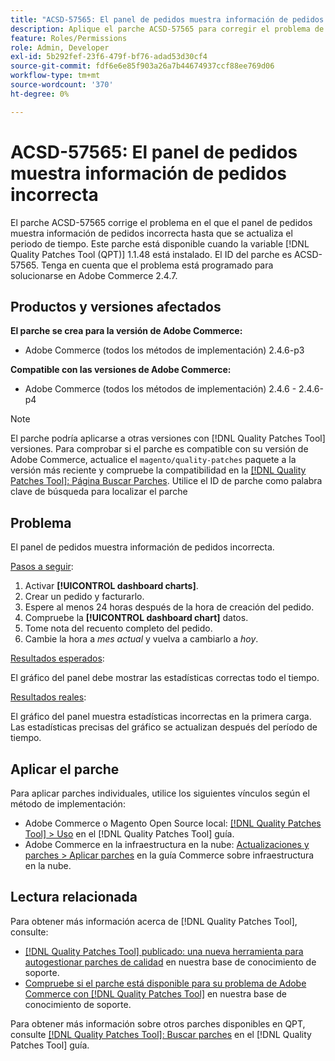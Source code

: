 ```yaml
---
title: "ACSD-57565: El panel de pedidos muestra información de pedidos incorrecta"
description: Aplique el parche ACSD-57565 para corregir el problema de Adobe Commerce en el que el panel de pedidos muestra información de pedidos incorrecta hasta que se actualiza el periodo de tiempo.
feature: Roles/Permissions
role: Admin, Developer
exl-id: 5b292fef-23f6-479f-bf76-adad53d30cf4
source-git-commit: fdf6e6e85f903a26a7b44674937ccf88ee769d06
workflow-type: tm+mt
source-wordcount: '370'
ht-degree: 0%

---
```


# ACSD-57565: El panel de pedidos muestra información de pedidos incorrecta

El parche ACSD-57565 corrige el problema en el que el panel de pedidos muestra información de pedidos incorrecta hasta que se actualiza el periodo de tiempo. Este parche está disponible cuando la variable [!DNL Quality Patches Tool (QPT)] 1.1.48 está instalado. El ID del parche es ACSD-57565. Tenga en cuenta que el problema está programado para solucionarse en Adobe Commerce 2.4.7.

## Productos y versiones afectados

**El parche se crea para la versión de Adobe Commerce:**

* Adobe Commerce (todos los métodos de implementación) 2.4.6-p3

**Compatible con las versiones de Adobe Commerce:**

* Adobe Commerce (todos los métodos de implementación) 2.4.6 - 2.4.6-p4

>[!NOTE]
>
>El parche podría aplicarse a otras versiones con [!DNL Quality Patches Tool] versiones. Para comprobar si el parche es compatible con su versión de Adobe Commerce, actualice el `magento/quality-patches` paquete a la versión más reciente y compruebe la compatibilidad en la [[!DNL Quality Patches Tool]: Página Buscar Parches](https://experienceleague.adobe.com/tools/commerce-quality-patches/index.html). Utilice el ID de parche como palabra clave de búsqueda para localizar el parche

## Problema

El panel de pedidos muestra información de pedidos incorrecta.

<u>Pasos a seguir</u>:

1. Activar **[!UICONTROL dashboard charts]**.
1. Crear un pedido y facturarlo.
1. Espere al menos 24 horas después de la hora de creación del pedido.
1. Compruebe la **[!UICONTROL dashboard chart]** datos.
1. Tome nota del recuento completo del pedido.
1. Cambie la hora a *mes actual* y vuelva a cambiarlo a *hoy*.

<u>Resultados esperados</u>:

El gráfico del panel debe mostrar las estadísticas correctas todo el tiempo.

<u>Resultados reales</u>:

El gráfico del panel muestra estadísticas incorrectas en la primera carga. Las estadísticas precisas del gráfico se actualizan después del período de tiempo.

## Aplicar el parche

Para aplicar parches individuales, utilice los siguientes vínculos según el método de implementación:

* Adobe Commerce o Magento Open Source local: [[!DNL Quality Patches Tool] > Uso](https://experienceleague.adobe.com/docs/commerce-operations/tools/quality-patches-tool/usage.html) en el [!DNL Quality Patches Tool] guía.
* Adobe Commerce en la infraestructura en la nube: [Actualizaciones y parches > Aplicar parches](https://experienceleague.adobe.com/docs/commerce-cloud-service/user-guide/develop/upgrade/apply-patches.html) en la guía Commerce sobre infraestructura en la nube.

## Lectura relacionada

Para obtener más información acerca de [!DNL Quality Patches Tool], consulte:

* [[!DNL Quality Patches Tool] publicado: una nueva herramienta para autogestionar parches de calidad](/help/announcements/adobe-commerce-announcements/magento-quality-patches-released-new-tool-to-self-serve-quality-patches.md) en nuestra base de conocimiento de soporte.
* [Compruebe si el parche está disponible para su problema de Adobe Commerce con [!DNL Quality Patches Tool]](/help/support-tools/patches-available-in-qpt-tool/check-patch-for-magento-issue-with-magento-quality-patches.md) en nuestra base de conocimiento de soporte.

Para obtener más información sobre otros parches disponibles en QPT, consulte [[!DNL Quality Patches Tool]: Buscar parches](https://experienceleague.adobe.com/tools/commerce-quality-patches/index.html) en el [!DNL Quality Patches Tool] guía.
